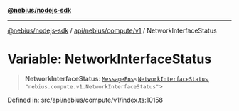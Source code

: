 [**@nebius/nodejs-sdk**](../../../../../README.md)

---

[@nebius/nodejs-sdk](../../../../../README.md) / [api/nebius/compute/v1](../README.md) / NetworkInterfaceStatus

# Variable: NetworkInterfaceStatus

> **NetworkInterfaceStatus**: [`MessageFns`](../../../../../runtime/protos/core/interfaces/MessageFns.md)\<[`NetworkInterfaceStatus`](../interfaces/NetworkInterfaceStatus.md), `"nebius.compute.v1.NetworkInterfaceStatus"`\>

Defined in: src/api/nebius/compute/v1/index.ts:10158
